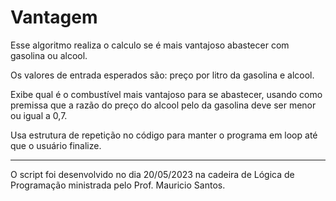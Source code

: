 # Vantagem
Esse algoritmo realiza o calculo se é mais vantajoso abastecer com gasolina ou alcool.

Os valores de entrada esperados são: preço por litro da gasolina e alcool.

Exibe qual é o combustível mais vantajoso para se abastecer, usando como premissa que a razão do preço do alcool pelo da
gasolina deve ser menor ou igual a 0,7.

Usa estrutura de repetição no código para manter o programa em loop até que o usuário finalize.


---
O script foi desenvolvido no dia 20/05/2023 na cadeira de Lógica de Programação ministrada pelo Prof. Mauricio Santos.
